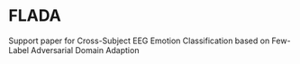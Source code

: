# FLADA
Support paper for Cross-Subject EEG Emotion Classification based on Few-Label Adversarial Domain Adaption
